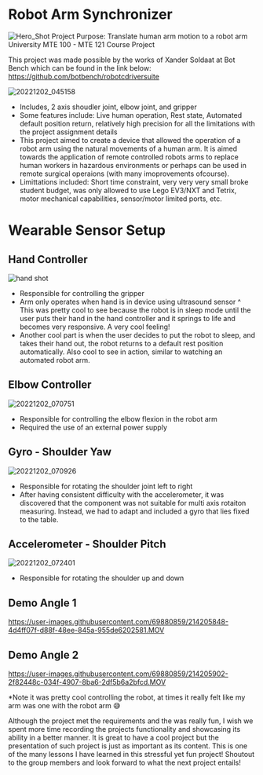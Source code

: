 # Robot Arm Synchronizer
![Hero_Shot](https://user-images.githubusercontent.com/69880859/214206669-7a899684-68eb-4cd2-ad90-e297770b5580.jpg)
Project Purpose: Translate human arm motion to a robot arm
University MTE 100 - MTE 121 Course Project

This project was made possible by the works of Xander Soldaat at Bot Bench which can be found in the link below:
https://github.com/botbench/robotcdriversuite

![20221202_045158](https://user-images.githubusercontent.com/69880859/214206731-0ada67b8-57a4-4f63-b3bc-e4304852e3de.jpg)
- Includes, 2 axis shoudler joint, elbow joint, and gripper
- Some features include: Live human operation, Rest state, Automated default position return, relatively high precision for all the limitations with the project assignment details
- This project aimed to create a device that allowed the operation of a robot arm using the natural movements of a human arm. It is aimed towards the application of remote controlled robots arms to replace human workers in hazardous environments or perhaps can be used in remote surgical operaions (with many imoprovements ofcourse).
- Limittations included: Short time constraint, very very very small broke student budget, was only allowed to use Lego EV3/NXT and Tetrix, motor mechanical capabilities, sensor/motor limited ports, etc.

# Wearable Sensor Setup

## Hand Controller
![hand shot](https://user-images.githubusercontent.com/69880859/214206983-d9e0ca70-df66-4dce-b4d5-ccbf8f15b145.jpg)
- Responsible for controlling the gripper
- Arm only operates when hand is in device using ultrasound sensor
   ^ This was pretty cool to see because the robot is in sleep mode until the user puts their hand in the hand controller and it springs to life and becomes very responsive. A very cool feeling!
- Another cool part is when the user decides to put the robot to sleep, and takes their hand out, the robot returns to a default rest position automatically. Also cool to see in action, similar to watching an automated robot arm.

## Elbow Controller
![20221202_070751](https://user-images.githubusercontent.com/69880859/214206743-221d6c90-0c2a-488c-ad58-39134511b6f6.jpg)
- Responsible for controlling the elbow flexion in the robot arm
- Required the use of an external power supply

## Gyro - Shoulder Yaw
![20221202_070926](https://user-images.githubusercontent.com/69880859/214206764-7d07df9d-23f4-4035-82e2-367859ae875b.jpg)
- Responsible for rotating the shoulder joint left to right
- After having consistent difficulty with the accelerometer, it was discovered that the component was not suitable for multi axis rotaiton measuring. Instead, we had to adapt and included a gyro that lies fixed to the table.

## Accelerometer - Shoulder Pitch
![20221202_072401](https://user-images.githubusercontent.com/69880859/214206773-774e6d42-41d8-40cf-9684-6eefc3411d50.jpg)
- Responsible for rotating the shoulder up and down

## Demo Angle 1
https://user-images.githubusercontent.com/69880859/214205848-4d4ff07f-d88f-48ee-845a-955de6202581.MOV

## Demo Angle 2
https://user-images.githubusercontent.com/69880859/214205902-2f82448c-034f-4907-8ba6-2df5b6a2bfcd.MOV

*Note it was pretty cool controlling the robot, at times it really felt like my arm was one with the robot arm 😅

Although the project met the requirements and the  was really fun, I wish we spent more time recording the projects functionality and showcasing its ability in a better manner. It is great to have a cool project but the presentation of such project is just as important as its content. This is one of the many lessons I have learned in this stressful yet fun project! Shoutout to the group members and look forward to what the next project entails!

